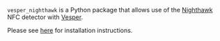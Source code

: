 `vesper_nighthawk` is a Python package that allows use of the
[Nighthawk](https://github.com/bmvandoren/Nighthawk) NFC detector
with [Vesper](https://github.com/HaroldMills/Vesper).

Please see [here](https://vesper.readthedocs.io/en/latest/installation.html#installing-nighthawk-optional)
for installation instructions.

